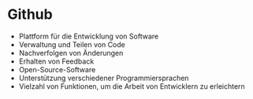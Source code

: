 # Github

- Plattform für die Entwicklung von Software
- Verwaltung und Teilen von Code
- Nachverfolgen von Änderungen
- Erhalten von Feedback
- Open-Source-Software
- Unterstützung verschiedener Programmiersprachen
- Vielzahl von Funktionen, um die Arbeit von Entwicklern zu erleichtern 
